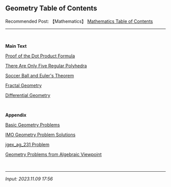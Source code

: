 ## **Geometry Table of Contents**

Recommended Post: 【Mathematics】 [Mathematics Table of Contents](https://jb243.github.io/pages/764)

---

<br>

**Main Text**

[Proof of the Dot Product Formula](https://jb243.github.io/pages/804)

[There Are Only Five Regular Polyhedra](https://jb243.github.io/pages/342)

[Soccer Ball and Euler's Theorem](https://jb243.github.io/pages/1767)

[Fractal Geometry](https://jb243.github.io/pages/2422)

[Differential Geometry](https://jb243.github.io/pages/2017)

<br>

**Appendix**

[Basic Geometry Problems](https://jb243.github.io/pages/2206)

[IMO Geometry Problem Solutions](https://jb243.github.io/pages/457)

[jgex_ag_231 Problem](https://jb243.github.io/pages/2291)

[Geometry Problems from Algebraic Viewpoint](https://jb243.github.io/pages/649)

<br>

---

_Input: 2023.11.09 17:56_